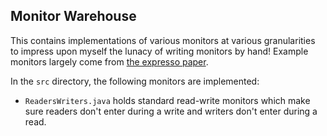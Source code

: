 ## Monitor Warehouse 

This contains implementations of various monitors at various granularities
to impress upon myself the lunacy of writing monitors by hand!
Example monitors largely come from [the expresso paper](http://kferles.github.io/docs/publications/PLDI-18.pdf).

In the `src` directory, the following monitors are implemented:

- `ReadersWriters.java` holds standard read-write monitors which make sure readers don't enter during a write and writers don't enter during a read.
